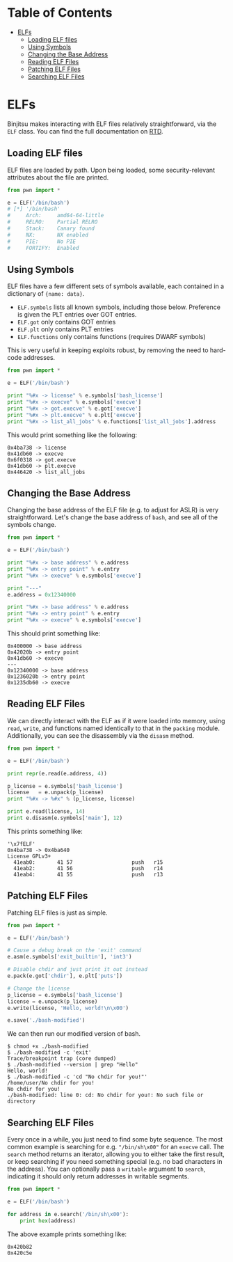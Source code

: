 Table of Contents
=================

  * [ELFs](#elfs)
    * [Loading ELF files](#loading-elf-files)
    * [Using Symbols](#using-symbols)
    * [Changing the Base Address](#changing-the-base-address)
    * [Reading ELF Files](#reading-elf-files)
    * [Patching ELF Files](#patching-elf-files)
    * [Searching ELF Files](#searching-elf-files)


# ELFs

Binjitsu makes interacting with ELF files relatively straightforward, via the `ELF` class.  You can find the full documentation on [RTD](https://binjitsu.readthedocs.org/en/latest/elf.html).

## Loading ELF files

ELF files are loaded by path.  Upon being loaded, some security-relevant attributes about the file are printed.

```py
from pwn import *

e = ELF('/bin/bash')
# [*] '/bin/bash'
#     Arch:     amd64-64-little
#     RELRO:    Partial RELRO
#     Stack:    Canary found
#     NX:       NX enabled
#     PIE:      No PIE
#     FORTIFY:  Enabled
```

## Using Symbols

ELF files have a few different sets of symbols available, each contained in a dictionary of `{name: data}`.

- `ELF.symbols` lists all known symbols, including those below.  Preference is given the PLT entries over GOT entries.
- `ELF.got` only contains GOT entries
- `ELF.plt` only contains PLT entries
- `ELF.functions` only contains functions (requires DWARF symbols)

This is very useful in keeping exploits robust, by removing the need to hard-code addresses.

```py
from pwn import *

e = ELF('/bin/bash')

print "%#x -> license" % e.symbols['bash_license']
print "%#x -> execve" % e.symbols['execve']
print "%#x -> got.execve" % e.got['execve']
print "%#x -> plt.execve" % e.plt['execve']
print "%#x -> list_all_jobs" % e.functions['list_all_jobs'].address
```

This would print something like the following:

```
0x4ba738 -> license
0x41db60 -> execve
0x6f0318 -> got.execve
0x41db60 -> plt.execve
0x446420 -> list_all_jobs
```

## Changing the Base Address

Changing the base address of the ELF file (e.g. to adjust for ASLR) is very straightforward.  Let's change the base address of `bash`, and see all of the symbols change.

```py
from pwn import *

e = ELF('/bin/bash')

print "%#x -> base address" % e.address
print "%#x -> entry point" % e.entry
print "%#x -> execve" % e.symbols['execve']

print "---"
e.address = 0x12340000

print "%#x -> base address" % e.address
print "%#x -> entry point" % e.entry
print "%#x -> execve" % e.symbols['execve']
```

This should print something like:

```
0x400000 -> base address
0x42020b -> entry point
0x41db60 -> execve
---
0x12340000 -> base address
0x1236020b -> entry point
0x1235db60 -> execve
```

## Reading ELF Files

We can directly interact with the ELF as if it were loaded into memory, using `read`, `write`, and functions named identically to that in the `packing` module.  Additionally, you can see the disassembly via the `disasm` method.

```py
from pwn import *

e = ELF('/bin/bash')

print repr(e.read(e.address, 4))

p_license = e.symbols['bash_license']
license   = e.unpack(p_license)
print "%#x -> %#x" % (p_license, license)

print e.read(license, 14)
print e.disasm(e.symbols['main'], 12)
```

This prints something like:

```
'\x7fELF'
0x4ba738 -> 0x4ba640
License GPLv3+
  41eab0:       41 57                   push   r15
  41eab2:       41 56                   push   r14
  41eab4:       41 55                   push   r13
```

## Patching ELF Files

Patching ELF files is just as simple.

```py
from pwn import *

e = ELF('/bin/bash')

# Cause a debug break on the 'exit' command
e.asm(e.symbols['exit_builtin'], 'int3')

# Disable chdir and just print it out instead
e.pack(e.got['chdir'], e.plt['puts'])

# Change the license
p_license = e.symbols['bash_license']
license = e.unpack(p_license)
e.write(license, 'Hello, world!\n\x00')

e.save('./bash-modified')
```

We can then run our modified version of bash.

```
$ chmod +x ./bash-modified
$ ./bash-modified -c 'exit'
Trace/breakpoint trap (core dumped)
$ ./bash-modified --version | grep "Hello"
Hello, world!
$ ./bash-modified -c 'cd "No chdir for you!"'
/home/user/No chdir for you!
No chdir for you!
./bash-modified: line 0: cd: No chdir for you!: No such file or directory
```

## Searching ELF Files

Every once in a while, you just need to find some byte sequence.  The most common example is searching for e.g. `"/bin/sh\x00"` for an `execve` call.
The `search` method returns an iterator, allowing you to either take the first result, or keep searching if you need something special (e.g. no bad characters in the address).  You can optionally pass a `writable` argument to `search`, indicating it should only return addresses in writable segments.

```py
from pwn import *

e = ELF('/bin/bash')

for address in e.search('/bin/sh\x00'):
    print hex(address)
```

The above example prints something like:

```
0x420b82
0x420c5e
```
